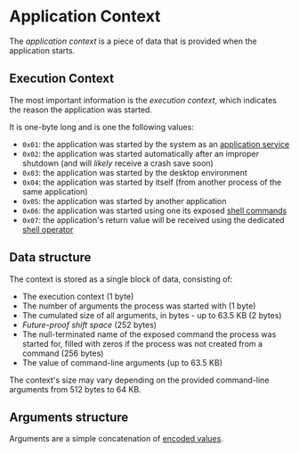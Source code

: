 # Application Context

The _application context_ is a piece of data that is provided when the application starts.

## Execution Context

The most important information is the _execution context_, which indicates the reason the application was started.

It is one-byte long and is one the following values:

- `0x01`: the application was started by the system as an [application service](../../concepts/applications.md#services)
- `0x02`: the application was started automatically after an improper shutdown (and will _likely_ receive a crash save soon)
- `0x03`: the application was started by the desktop environment
- `0x04`: the application was started by itself (from another process of the same application)
- `0x05`: the application was started by another application
- `0x06`: the application was started using one its exposed [shell commands](../../concepts/applications.md#commands)
- `0x07`: the application's return value will be received using the dedicated [shell operator](../shell-scripting.md#output-of-a-command)

## Data structure

The context is stored as a single block of data, consisting of:

- The execution context (1 byte)
- The number of arguments the process was started with (1 byte)
- The cumulated size of all arguments, in bytes - up to 63.5 KB (2 bytes)
- _Future-proof shift space_ (252 bytes)
- The null-terminated name of the exposed command the process was started for, filled with zeros if the process was not created from a command (256 bytes)
- The value of command-line arguments (up to 63.5 KB)

The context's size may vary depending on the provided command-line arguments from 512 bytes to 64 KB.

## Arguments structure

Arguments are a simple concatenation of [encoded values](commands.md#values-encoding).
